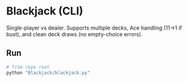 # Blackjack (CLI)

Single-player vs dealer. Supports multiple decks, Ace handling (11→1 if bust), and clean deck draws (no empty-choice errors).

## Run
```bash
# from repo root
python "Blackjack/blackjack.py"
